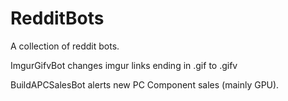 # RedditBots

A collection of reddit bots. 

ImgurGifvBot changes imgur links ending in .gif to .gifv

BuildAPCSalesBot alerts new PC Component sales (mainly GPU).
